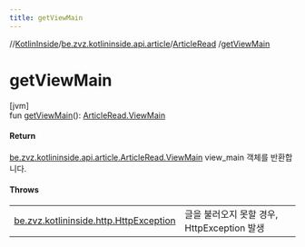 ```yaml
---
title: getViewMain
---
```

//[KotlinInside](../../../index.html)/[be.zvz.kotlininside.api.article](../index.html)/[ArticleRead](index.html)
/[getViewMain](get-view-main.html)

# getViewMain

[jvm]\
fun [getViewMain](get-view-main.html)(): [ArticleRead.ViewMain](-view-main/index.html)

#### Return

[be.zvz.kotlininside.api.article.ArticleRead.ViewMain](-view-main/index.html) view_main 객체를 반환합니다.

#### Throws

| | |
|---|---|
| [be.zvz.kotlininside.http.HttpException](../../be.zvz.kotlininside.http/-http-exception/index.html) | 글을 불러오지 못할 경우, HttpException 발생 |



